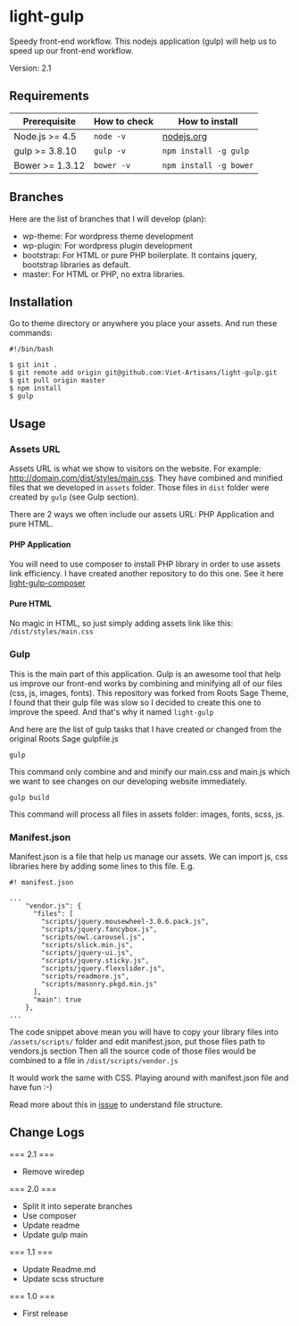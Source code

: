 # light-gulp

Speedy front-end workflow. This nodejs application (gulp) will help us to speed up our front-end workflow.

Version: 2.1

## Requirements

| Prerequisite    | How to check | How to install
| --------------- | ------------ | ------------- |
| Node.js >= 4.5  | `node -v`    | [nodejs.org](http://nodejs.org/) |
| gulp >= 3.8.10  | `gulp -v`    | `npm install -g gulp` |
| Bower >= 1.3.12 | `bower -v`   | `npm install -g bower` |

## Branches

Here are the list of branches that I will develop (plan):
* wp-theme: For wordpress theme development
* wp-plugin: For wordpress plugin development
* bootstrap: For HTML or pure PHP boilerplate. It contains jquery, bootstrap libraries as default.
* master: For HTML or PHP, no extra libraries.

## Installation

Go to theme directory or anywhere you place your assets. And run these commands:

```
#!/bin/bash

$ git init .
$ git remote add origin git@github.com:Viet-Artisans/light-gulp.git
$ git pull origin master
$ npm install
$ gulp

```

## Usage

### Assets URL

Assets URL is what we show to visitors on the website. For example: http://domain.com/dist/styles/main.css. They have combined and minified files that we developed in `assets` folder.
Those files in `dist` folder were created by `gulp` (see Gulp section).

There are 2 ways we often include our assets URL: PHP Application and pure HTML.

#### PHP Application

You will need to use composer to install PHP library in order to use assets link efficiency. 
I have created another repository to do this one. See it here [light-gulp-composer](https://github.com/Viet-Artisans/light-gulp-composer/)

#### Pure HTML

No magic in HTML, so just simply adding assets link like this: `/dist/styles/main.css`

### Gulp

This is the main part of this application. Gulp is an awesome tool that help us improve our front-end works by combining and minifying all of our files (css, js, images, fonts).
This repository was forked from Roots Sage Theme, I found that their gulp file was slow so I decided to create this one to improve the speed. And that's why it named `light-gulp`

And here are the list of gulp tasks that I have created or changed from the original Roots Sage gulpfile.js

```
gulp
```
This command only combine and and minify our main.css and main.js which we want to see changes on our developing website immediately.

```
gulp build
```
This command will process all files in assets folder: images, fonts, scss, js.

### Manifest.json

Manifest.json is a file that help us manage our assets. We can import js, css libraries here by adding some lines to this file. E.g.

```
#! manifest.json

...
    "vendor.js": {
      "files": [
        "scripts/jquery.mousewheel-3.0.6.pack.js",
        "scripts/jquery.fancybox.js",
        "scripts/owl.carousel.js",
        "scripts/slick.min.js",
        "scripts/jquery-ui.js",
        "scripts/jquery.sticky.js",
        "scripts/jquery.flexslider.js",
        "scripts/readmore.js",
        "scripts/masonry.pkgd.min.js"
      ],
      "main": true
    },
...

```

The code snippet above mean you will have to copy your library files into `/assets/scripts/` folder and edit manifest.json, put those files path to vendors.js section
Then all the source code of those files would be combined to a file in `/dist/scripts/vendor.js`

It would work the same with CSS. Playing around with manifest.json file and have fun :-)

Read more about this in [issue](https://github.com/Viet-Artisans/light-gulp/issues/25) to understand file structure.

## Change Logs
=== 2.1 ===
* Remove wiredep

=== 2.0 ===
* Split it into seperate branches
* Use composer
* Update readme
* Update gulp main

=== 1.1 ===
* Update Readme.md
* Update scss structure

=== 1.0 ===
* First release
